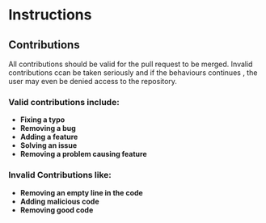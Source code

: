 # Instructions 

## Contributions 
All contributions should be valid for the pull request to be merged. Invalid contributions ccan be taken seriously and if the behaviours continues , the user may 
even be denied access to the repository.
### Valid contributions include:
- **Fixing a typo**
- **Removing a bug**
- **Adding a feature**
- **Solving an issue**
- **Removing a problem causing feature**

### Invalid Contributions like:
- **Removing an empty line in the code**
- **Adding malicious code**
- **Removing good code**

